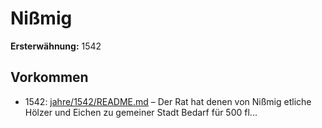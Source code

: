 # Nißmig

**Ersterwähnung:** 1542

## Vorkommen
- 1542: [jahre/1542/README.md](../jahre/1542/README.md) – Der Rat hat denen von Nißmig etliche Hölzer und
Eichen zu gemeiner Stadt Bedarf für 500 fl...

